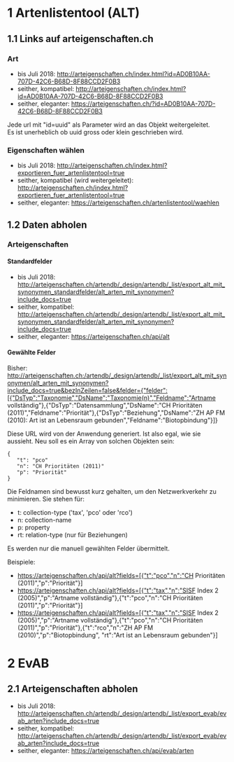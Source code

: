 # 1 Artenlistentool (ALT)

## 1.1 Links auf arteigenschaften.ch

### Art

- bis Juli 2018: http://arteigenschaften.ch/index.html?id=AD0B10AA-707D-42C6-B68D-8F88CCD2F0B3
- seither, kompatibel: http://arteigenschaften.ch/index.html?id=AD0B10AA-707D-42C6-B68D-8F88CCD2F0B3
- seither, eleganter: https://arteigenschaften.ch/?id=AD0B10AA-707D-42C6-B68D-8F88CCD2F0B3

Jede url mit "id=uuid" als Parameter wird an das Objekt weitergeleitet.<br/>
Es ist unerheblich ob uuid gross oder klein geschrieben wird.

### Eigenschaften wählen

- bis Juli 2018: http://arteigenschaften.ch/index.html?exportieren_fuer_artenlistentool=true
- seither, kompatibel (wird weitergeleitet): http://arteigenschaften.ch/index.html?exportieren_fuer_artenlistentool=true
- seither, eleganter: https://arteigenschaften.ch/artenlistentool/waehlen

## 1.2 Daten abholen

### Arteigenschaften

#### Standardfelder

- bis Juli 2018: http://arteigenschaften.ch/artendb/_design/artendb/_list/export_alt_mit_synonymen_standardfelder/alt_arten_mit_synonymen?include_docs=true
- seither, kompatibel: http://arteigenschaften.ch/artendb/_design/artendb/_list/export_alt_mit_synonymen_standardfelder/alt_arten_mit_synonymen?include_docs=true
- seither, eleganter: https://arteigenschaften.ch/api/alt

#### Gewählte Felder

Bisher: http://arteigenschaften.ch:/artendb/_design/artendb/_list/export_alt_mit_synonymen/alt_arten_mit_synonymen?include_docs=true&bezInZeilen=false&felder={"felder":[{"DsTyp":"Taxonomie","DsName":"Taxonomie(n)","Feldname":"Artname vollständig"},{"DsTyp":"Datensammlung","DsName":"CH Prioritäten (2011)","Feldname":"Priorität"},{"DsTyp":"Beziehung","DsName":"ZH AP FM (2010): Art ist an Lebensraum gebunden","Feldname":"Biotopbindung"}]}

Diese URL wird von der Anwendung generiert. Ist also egal, wie sie aussieht. Neu soll es ein Array von solchen Objekten sein:
```
{
   "t": "pco"
   "n": "CH Prioritäten (2011)"
   "p": "Priorität"
}
```
Die Feldnamen sind bewusst kurz gehalten, um den Netzwerkverkehr zu minimieren. Sie stehen für:

- t: collection-type ('tax', 'pco' oder 'rco')
- n: collection-name
- p: property
- rt: relation-type (nur für Beziehungen)

Es werden nur die manuell gewählten Felder übermittelt.

Beispiele:

- https://arteigenschaften.ch/api/alt?fields=[{"t":"pco","n":"CH Prioritäten (2011)","p":"Priorität"}]
- https://arteigenschaften.ch/api/alt?fields=[{"t":"tax","n":"SISF Index 2 (2005)","p":"Artname vollständig"},{"t":"pco","n":"CH Prioritäten (2011)","p":"Priorität"}]
- https://arteigenschaften.ch/api/alt?fields=[{"t":"tax","n":"SISF Index 2 (2005)","p":"Artname vollständig"},{"t":"pco","n":"CH Prioritäten (2011)","p":"Priorität"},{"t":"rco","n":"ZH AP FM (2010)","p":"Biotopbindung", "rt":"Art ist an Lebensraum gebunden"}]

# 2 EvAB
## 2.1 Arteigenschaften abholen

- bis Juli 2018: http://arteigenschaften.ch/artendb/_design/artendb/_list/export_evab/evab_arten?include_docs=true
- seither, kompatibel: http://arteigenschaften.ch/artendb/_design/artendb/_list/export_evab/evab_arten?include_docs=true
- seither, eleganter: https://arteigenschaften.ch/api/evab/arten
